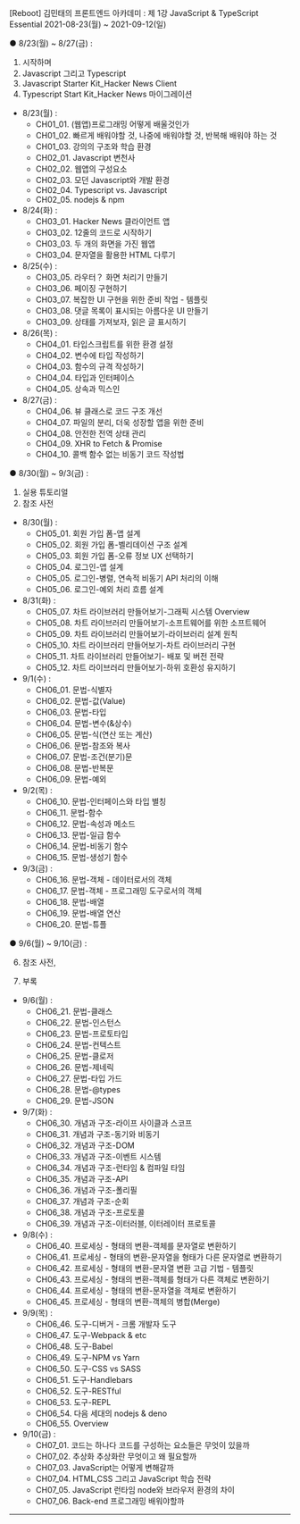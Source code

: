 [Reboot] 김민태의 프론트엔드 아카데미 : 제 1강 JavaScript & TypeScript Essential
2021-08-23(월) ~ 2021-09-12(일)

● 8/23(월) ~ 8/27(금) :

1. 시작하며
2. Javascript 그리고 Typescript
3. Javascript Starter Kit_Hacker News Client
4. Typescript Start Kit_Hacker News 마이그레이션
- 8/23(월) :
    - CH01_01. (웹앱)프로그래밍 어떻게 배울것인가
    - CH01_02. 빠르게 배워야할 것, 나중에 배워야할 것, 반복해 배워야 하는 것
    - CH01_03. 강의의 구조와 학습 환경
    - CH02_01. Javascript 변천사
    - CH02_02. 웹앱의 구성요소
    - CH02_03. 모던 Javascript와 개발 환경
    - CH02_04. Typescript vs. Javascript
    - CH02_05. nodejs & npm
- 8/24(화) :
    - CH03_01. Hacker News 클라이언트 앱
    - CH03_02. 12줄의 코드로 시작하기
    - CH03_03. 두 개의 화면을 가진 웹앱
    - CH03_04. 문자열을 활용한 HTML 다루기
- 8/25(수) :
    - CH03_05. 라우터？ 화면 처리기 만들기
    - CH03_06. 페이징 구현하기
    - CH03_07. 복잡한 UI 구현을 위한 준비 작업 - 템플릿
    - CH03_08. 댓글 목록이 표시되는 아름다운 UI 만들기
    - CH03_09. 상태를 가져보자, 읽은 글 표시하기
- 8/26(목) :
    - CH04_01. 타입스크립트를 위한 환경 설정
    - CH04_02. 변수에 타입 작성하기
    - CH04_03. 함수의 규격 작성하기
    - CH04_04. 타입과 인터페이스
    - CH04_05. 상속과 믹스인
- 8/27(금) :
    - CH04_06. 뷰 클래스로 코드 구조 개선
    - CH04_07. 파일의 분리, 더욱 성장할 앱을 위한 준비
    - CH04_08. 안전한 전역 상태 관리
    - CH04_09. XHR to Fetch & Promise
    - CH04_10. 콜백 함수 없는 비동기 코드 작성법

● 8/30(월) ~ 9/3(금) :

1. 실용 튜토리얼
2. 참조 사전
- 8/30(월) :
    - CH05_01. 회원 가입 폼-앱 설계
    - CH05_02. 회원 가입 폼-벨리데이션 구조 설계
    - CH05_03. 회원 가입 폼-오류 정보 UX 선택하기
    - CH05_04. 로그인-앱 설계
    - CH05_05. 로그인-병렬, 연속적 비동기 API 처리의 이해
    - CH05_06. 로그인-예외 처리 흐름 설계
- 8/31(화) :
    - CH05_07. 차트 라이브러리 만들어보기-그래픽 시스템 Overview
    - CH05_08. 차트 라이브러리 만들어보기-소프트웨어를 위한 소프트웨어
    - CH05_09. 차트 라이브러리 만들어보기-라이브러리 설계 원칙
    - CH05_10. 차트 라이브러리 만들어보기-차트 라이브러리 구현
    - CH05_11. 차트 라이브러리 만들어보기- 배포 및 버전 전략
    - CH05_12. 차트 라이브러리 만들어보기-하위 호환성 유지하기
- 9/1(수) :
    - CH06_01. 문법-식별자
    - CH06_02. 문법-값(Value)
    - CH06_03. 문법-타입
    - CH06_04. 문법-변수(&상수)
    - CH06_05. 문법-식(연산 또는 계산)
    - CH06_06. 문법-참조와 복사
    - CH06_07. 문법-조건(분기)문
    - CH06_08. 문법-반복문
    - CH06_09. 문법-예외
- 9/2(목) :
    - CH06_10. 문법-인터페이스와 타입 별칭
    - CH06_11. 문법-함수
    - CH06_12. 문법-속성과 메소드
    - CH06_13. 문법-일급 함수
    - CH06_14. 문법-비동기 함수
    - CH06_15. 문법-생성기 함수
- 9/3(금) :
    - CH06_16. 문법-객체 - 데이터로서의 객체
    - CH06_17. 문법-객체 - 프로그래밍 도구로서의 객체
    - CH06_18. 문법-배열
    - CH06_19. 문법-배열 연산
    - CH06_20. 문법-튜플

● 9/6(월) ~ 9/10(금) :

6. 참조 사전,

7. 부록

- 9/6(월) :
    - CH06_21. 문법-클래스
    - CH06_22. 문법-인스턴스
    - CH06_23. 문법-프로토타입
    - CH06_24. 문법-컨텍스트
    - CH06_25. 문법-클로저
    - CH06_26. 문법-제네릭
    - CH06_27. 문법-타입 가드
    - CH06_28. 문법-@types
    - CH06_29. 문법-JSON
- 9/7(화) :
    - CH06_30. 개념과 구조-라이프 사이클과 스코프
    - CH06_31. 개념과 구조-동기와 비동기
    - CH06_32. 개념과 구조-DOM
    - CH06_33. 개념과 구조-이벤트 시스템
    - CH06_34. 개념과 구조-런타임 & 컴파일 타임
    - CH06_35. 개념과 구조-API
    - CH06_36. 개념과 구조-폴리필
    - CH06_37. 개념과 구조-순회
    - CH06_38. 개념과 구조-프로토콜
    - CH06_39. 개념과 구조-이터러블, 이터레이터 프로토콜
- 9/8(수) :
    - CH06_40. 프로세싱 - 형태의 변환-객체를 문자열로 변환하기
    - CH06_41. 프로세싱 - 형태의 변환-문자열을 형태가 다른 문자열로 변환하기
    - CH06_42. 프로세싱 - 형태의 변환-문자열 변환 고급 기법 - 템플릿
    - CH06_43. 프로세싱 - 형태의 변환-객체를 형태가 다른 객체로 변환하기
    - CH06_44. 프로세싱 - 형태의 변환-문자열을 객체로 변환하기
    - CH06_45. 프로세싱 - 형태의 변환-객체의 병합(Merge)
- 9/9(목) :
    - CH06_46. 도구-디버거 - 크롬 개발자 도구
    - CH06_47. 도구-Webpack & etc
    - CH06_48. 도구-Babel
    - CH06_49. 도구-NPM vs Yarn
    - CH06_50. 도구-CSS vs SASS
    - CH06_51. 도구-Handlebars
    - CH06_52. 도구-RESTful
    - CH06_53. 도구-REPL
    - CH06_54. 다음 세대의 nodejs & deno
    - CH06_55. Overview
- 9/10(금) :
    - CH07_01. 코드는 하나다 코드를 구성하는 요소들은 무엇이 있을까
    - CH07_02. 추상화 추상화란 무엇이고 왜 필요할까
    - CH07_03. JavaScript는 어떻게 변해갈까
    - CH07_04. HTML,CSS 그리고 JavaScript 학습 전략
    - CH07_05. JavaScript 런타임 node와 브라우저 환경의 차이
    - CH07_06. Back-end 프로그래밍 배워야할까

---

